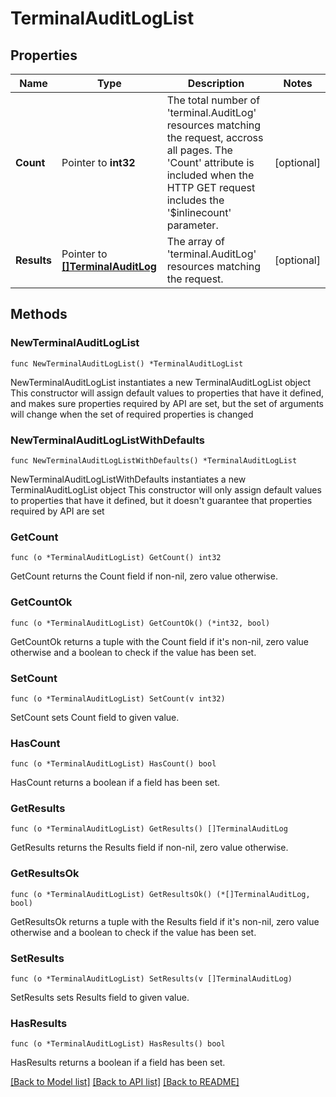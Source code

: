 # TerminalAuditLogList

## Properties

Name | Type | Description | Notes
------------ | ------------- | ------------- | -------------
**Count** | Pointer to **int32** | The total number of &#39;terminal.AuditLog&#39; resources matching the request, accross all pages. The &#39;Count&#39; attribute is included when the HTTP GET request includes the &#39;$inlinecount&#39; parameter. | [optional] 
**Results** | Pointer to [**[]TerminalAuditLog**](terminal.AuditLog.md) | The array of &#39;terminal.AuditLog&#39; resources matching the request. | [optional] 

## Methods

### NewTerminalAuditLogList

`func NewTerminalAuditLogList() *TerminalAuditLogList`

NewTerminalAuditLogList instantiates a new TerminalAuditLogList object
This constructor will assign default values to properties that have it defined,
and makes sure properties required by API are set, but the set of arguments
will change when the set of required properties is changed

### NewTerminalAuditLogListWithDefaults

`func NewTerminalAuditLogListWithDefaults() *TerminalAuditLogList`

NewTerminalAuditLogListWithDefaults instantiates a new TerminalAuditLogList object
This constructor will only assign default values to properties that have it defined,
but it doesn't guarantee that properties required by API are set

### GetCount

`func (o *TerminalAuditLogList) GetCount() int32`

GetCount returns the Count field if non-nil, zero value otherwise.

### GetCountOk

`func (o *TerminalAuditLogList) GetCountOk() (*int32, bool)`

GetCountOk returns a tuple with the Count field if it's non-nil, zero value otherwise
and a boolean to check if the value has been set.

### SetCount

`func (o *TerminalAuditLogList) SetCount(v int32)`

SetCount sets Count field to given value.

### HasCount

`func (o *TerminalAuditLogList) HasCount() bool`

HasCount returns a boolean if a field has been set.

### GetResults

`func (o *TerminalAuditLogList) GetResults() []TerminalAuditLog`

GetResults returns the Results field if non-nil, zero value otherwise.

### GetResultsOk

`func (o *TerminalAuditLogList) GetResultsOk() (*[]TerminalAuditLog, bool)`

GetResultsOk returns a tuple with the Results field if it's non-nil, zero value otherwise
and a boolean to check if the value has been set.

### SetResults

`func (o *TerminalAuditLogList) SetResults(v []TerminalAuditLog)`

SetResults sets Results field to given value.

### HasResults

`func (o *TerminalAuditLogList) HasResults() bool`

HasResults returns a boolean if a field has been set.


[[Back to Model list]](../README.md#documentation-for-models) [[Back to API list]](../README.md#documentation-for-api-endpoints) [[Back to README]](../README.md)


